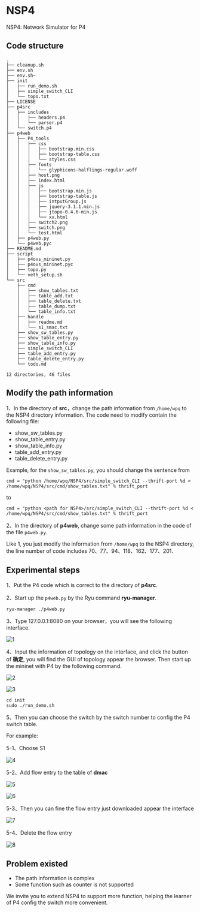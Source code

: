 # NSP4

NSP4:  Network Simulator for P4

## Code structure

```
.
├── cleanup.sh
├── env.sh
├── env.sh~
├── init
│   ├── run_demo.sh
│   ├── simple_switch_CLI
│   └── topo.txt
├── LICENSE
├── p4src
│   ├── includes
│   │   ├── headers.p4
│   │   └── parser.p4
│   └── switch.p4
├── p4web
│   ├── P4_tools
│   │   ├── css
│   │   │   ├── bootstrap.min.css
│   │   │   ├── bootstrap-table.css
│   │   │   └── styles.css
│   │   ├── fonts
│   │   │   └── glyphicons-halflings-regular.woff
│   │   ├── host.png
│   │   ├── index.html
│   │   ├── js
│   │   │   ├── bootstrap.min.js
│   │   │   ├── bootstrap-table.js
│   │   │   ├── intputGroup.js
│   │   │   ├── jquery-3.1.1.min.js
│   │   │   ├── jtopo-0.4.6-min.js
│   │   │   └── xx.html
│   │   ├── switch2.png
│   │   ├── switch.png
│   │   └── test.html
│   ├── p4web.py
│   └── p4web.pyc
├── README.md
├── script
│   ├── p4ovs_mininet.py
│   ├── p4ovs_mininet.pyc
│   ├── topo.py
│   └── veth_setup.sh
└── src
    ├── cmd
    │   ├── show_tables.txt
    │   ├── table_add.txt
    │   ├── table_delete.txt
    │   ├── table_dump.txt
    │   └── table_info.txt
    ├── handle
    │   ├── readme.md
    │   └── s1_smac.txt
    ├── show_sw_tables.py
    ├── show_table_entry.py
    ├── show_table_info.py
    ├── simple_switch_CLI
    ├── table_add_entry.py
    ├── table_delete_entry.py
    └── todo.md

12 directories, 46 files
```

## Modify the path information

1、In the directory of **src**，change the path information from ```/home/wpq``` to the NSP4 directory information. The code need to modify contain the following file:

-  show_sw_tables.py
- show_table_entry.py
- show_table_info.py
- table_add_entry.py
- table_delete_entry.py

Example, for the ```show_sw_tables.py```, you should change the sentence from 

```
cmd = "python /home/wpq/NSP4/src/simple_switch_CLI --thrift-port %d < /home/wpq/NSP4/src/cmd/show_tables.txt" % thrift_port
```

to

```
cmd = "python <path for NSP4>/src/simple_switch_CLI --thrift-port %d < /home/wpq/NSP4/src/cmd/show_tables.txt" % thrift_port
```

2、In the directory of **p4web**, change some path information in the code of the file ```p4web.py```.

Like 1, you just modify the information from ```/home/wpq``` to the NSP4 directory, the line number of code includes 70、77、94、118、162、177、201.

## Experimental steps

1、Put the P4 code which is correct to the directory of **p4src**.

2、Start up the ```p4web.py``` by the Ryu command **ryu-manager**.

```
ryu-manager ./p4web.py
```

3、Type 127.0.0.1:8080 on your browser，you will see the following interface.

![1](http://images2015.cnblogs.com/blog/990007/201705/990007-20170531124619618-154243598.png)

4、Input the information of topology on the interface, and click the button of **确定**, you will find the GUI of topology appear the browser. Then start up the mininet with P4 by the following command.

![2](http://images2015.cnblogs.com/blog/990007/201705/990007-20170531124620539-1327136931.png)

![3](http://images2015.cnblogs.com/blog/990007/201705/990007-20170531124623196-1485318798.png)

```
cd init
sudo ./run_demo.sh
```

5、Then you can choose the switch by the switch number to config the P4 switch table.

For example:

 5-1、Choose S1

![4](http://images2015.cnblogs.com/blog/990007/201705/990007-20170531124630274-1078869477.png)

 5-2、Add flow entry to the table of **dmac**

![5](http://images2015.cnblogs.com/blog/990007/201705/990007-20170531124632274-709174381.png)

![6](http://images2015.cnblogs.com/blog/990007/201705/990007-20170531124633461-1679913531.png)

 5-3、Then you can fine the flow entry just downloaded appear the interface

![7](http://images2015.cnblogs.com/blog/990007/201705/990007-20170531124634618-1109635584.png)

 5-4、Delete the flow entry

![8](http://images2015.cnblogs.com/blog/990007/201705/990007-20170531124637539-179970778.png)

## Problem existed

- The path information is complex
- Some function  such as counter is not supported

We invite you to extend NSP4 to support more function, helping the learner of P4 config the switch more convenient.